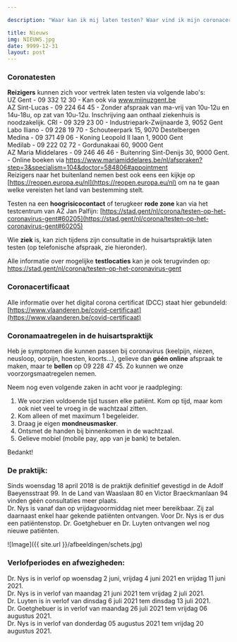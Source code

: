 ```yaml
---

description: "Waar kan ik mij laten testen? Waar vind ik mijn coronacertificaat? Welke zijn de laatste coronamaatregelen? Wanneer is mijn dokter in verlof?"

title: Nieuws
img: NIEUWS.jpg
date: 9999-12-31
layout: post
---
```


### Coronatesten
**Reizigers** kunnen zich voor vertrek laten testen via volgende labo's:<br>
UZ Gent - 09 332 12 30 - Kan ook via www.mijnuzgent.be <br>
AZ Sint-Lucas - 09 224 64 45 - Zonder afspraak van ma-vrij van 10u-12u en 14u-18u, op zat van 10u-12u. Inschrijving aan onthaal
ziekenhuis is noodzakelijk. <be>
CRI - 09 329 23 00 - Industriepark-Zwijnaarde 3, 9052 Gent <br>
Labo Iliano - 09 228 19 70 - Schouteerpark 15, 9070 Destelbergen <br>
Medina - 09 371 49 06 - Koning Leopold II laan 1, 9000 Gent <br>
Medilab - 09 222 02 72 - Gordunakaai 60, 9000 Gent <br>
AZ Maria Middelares - 09 246 46 46 - Buitenring Sint-Denijs 30, 9000 Gent. - Online boeken via
https://www.mariamiddelares.be/nl/afspraken?step=3&specialism=104&doctor=584806#appointment <br> 
Reizigers naar het buitenland nemen best ook eens een kijkje op [https://reopen.europa.eu/nl](https://reopen.europa.eu/nl) om na te gaan welke vereisten het land van bestemming stelt.

Testen na een **hoogrisicocontact** of terugkeer **rode zone** kan via het testcentrum van AZ Jan Palfijn: [https://stad.gent/nl/corona/testen-op-het-coronavirus-gent#60205](https://stad.gent/nl/corona/testen-op-het-coronavirus-gent#60205)<br>
  
Wie **ziek** is, kan zich tijdens zijn consultatie in de huisartspraktijk laten testen (op telefonische afspraak, zie hieronder). <br>

Alle informatie over mogelijke **testlocaties** kan je ook terugvinden op: 
[https://stad.gent/nl/corona/testen-op-het-coronavirus-gent ](https://stad.gent/nl/corona/testen-op-het-coronavirus-gent)<br>


### Coronacertificaat
Alle informatie over het digital corona certificat (DCC) staat hier gebundeld: [https://www.vlaanderen.be/covid-certificaat](https://www.vlaanderen.be/covid-certificaat)
  
### Coronamaatregelen in de huisartspraktijk
Heb je symptomen die kunnen passen bij coronavirus (keelpijn, niezen, neusloop, oorpijn, hoesten, koorts...), gelieve dan **géén online** afspraak te maken, maar te **bellen** op 09 228 47 45. Zo kunnen we onze voorzorgsmaatregelen nemen.<br>

Neem nog even volgende zaken in acht voor je raadpleging: <br>

1. We voorzien voldoende tijd tussen elke patiënt. Kom op tijd, maar kom ook niet veel te vroeg in de wachtzaal zitten. <br>
2. Kom alleen of met maximum 1 begeleider.<br>
3. Draag je eigen **mondneusmasker**.<br>
4. Ontsmet de handen bij binnenkomen in de wachtzaal.<br>
5. Gelieve mobiel (mobile pay, app van je bank) te betalen. <br>

Bedankt!<br>

### De praktijk:

Sinds woensdag 18 april 2018 is de praktijk definitief gevestigd in de Adolf Baeyensstraat 99. In de Land van Waaslaan 80 en Victor Braeckmanlaan 94 vinden géén consultaties meer plaats. <br>
Dr. Nys is vanaf dan op vrijdagvoormiddag niet meer bereikbaar. Zij zal daarnaast enkel haar gekende patiënten ontvangen. Voor Dr. Nys is er dus een patiëntenstop. Dr. Goetghebuer en Dr. Luyten ontvangen wel nog nieuwe patiënten. <br> 

![Image]({{ site.url }}/afbeeldingen/schets.jpg)



### Verlofperiodes en afwezigheden:

Dr. Nys is in verlof op woensdag 2 juni, vrijdag 4 juni 2021 en vrijdag 11 juni 2021. <br>
Dr. Nys is in verlof van maandag 21 juni 2021 tem vrijdag 2 juli 2021. <br>
Dr. Luyten is in verlof van dinsdag 6 juli 2021 tem dinsdag 13 juli 2021. <br>
Dr. Goetghebuer is in verlof van maandag 26 juli 2021 tem vrijdag 06 augustus 2021. <br>
Dr. Nys is in verlof van donderdag 05 augustus 2021 tem vrijdag 20 augustus 2021.


